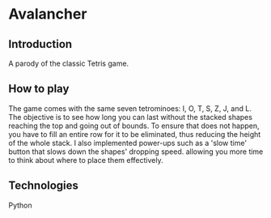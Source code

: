 # Avalancher

## Introduction

A parody of the classic Tetris game. 

## How to play

The game comes with the same seven tetrominoes: I, O, T, S, Z, J, and L. The objective is to see how long you can last without the stacked shapes reaching the top and going out of bounds. To ensure that does not happen, you have to fill an entire row for it to be eliminated, thus reducing the height of the whole stack. I also implemented power-ups such as a 'slow time' button that slows down the shapes' dropping speed. allowing you more time to think about where to place them effectively. 

## Technologies

Python

